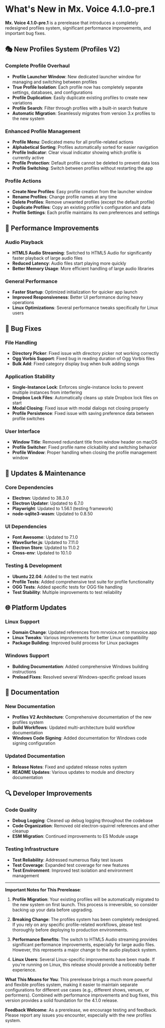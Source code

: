 # What's New in Mx. Voice 4.1.0-pre.1

**Mx. Voice 4.1.0-pre.1** is a prerelease that introduces a completely redesigned profiles system, significant performance improvements, and important bug fixes.

## 🎭 New Profiles System (Profiles V2)

### Complete Profile Overhaul
- **Profile Launcher Window**: New dedicated launcher window for managing and switching between profiles
- **True Profile Isolation**: Each profile now has completely separate settings, databases, and configurations
- **Profile Duplication**: Easily duplicate existing profiles to create new variations
- **Profile Search**: Filter through profiles with a built-in search feature
- **Automatic Migration**: Seamlessly migrates from version 3.x profiles to the new system

### Enhanced Profile Management
- **Profile Menu**: Dedicated menu for all profile-related actions
- **Alphabetical Sorting**: Profiles automatically sorted for easier navigation
- **Profile Indicator**: Clear visual indicator showing which profile is currently active
- **Profile Protection**: Default profile cannot be deleted to prevent data loss
- **Profile Switching**: Switch between profiles without restarting the app

### Profile Actions
- **Create New Profiles**: Easy profile creation from the launcher window
- **Rename Profiles**: Change profile names at any time
- **Delete Profiles**: Remove unwanted profiles (except the default profile)
- **Duplicate Profiles**: Copy an existing profile's configuration and data
- **Profile Settings**: Each profile maintains its own preferences and settings

## 🚀 Performance Improvements

### Audio Playback
- **HTML5 Audio Streaming**: Switched to HTML5 Audio for significantly faster playback of large audio files
- **Reduced Latency**: Audio files start playing more quickly
- **Better Memory Usage**: More efficient handling of large audio libraries

### General Performance
- **Faster Startup**: Optimized initialization for quicker app launch
- **Improved Responsiveness**: Better UI performance during heavy operations
- **Linux Optimizations**: Several performance tweaks specifically for Linux users

## 🔧 Bug Fixes

### File Handling
- **Directory Picker**: Fixed issue with directory picker not working correctly
- **Ogg Vorbis Support**: Fixed bug in reading duration of Ogg Vorbis files
- **Bulk Add**: Fixed category display bug when bulk adding songs

### Application Stability
- **Single-Instance Lock**: Enforces single-instance locks to prevent multiple instances from interfering
- **Dropbox Lock Files**: Automatically cleans up stale Dropbox lock files on start
- **Modal Closing**: Fixed issue with modal dialogs not closing properly
- **Profile Persistence**: Fixed issue with saving preference data between profile switches

### User Interface
- **Window Title**: Removed redundant title from window header on macOS
- **Profile Switcher**: Fixed profile name clickability and switching behavior
- **Profile Window**: Proper handling when closing the profile management window

## 🔄 Updates & Maintenance

### Core Dependencies
- **Electron**: Updated to 38.3.0
- **Electron Updater**: Updated to 6.7.0
- **Playwright**: Updated to 1.56.1 (testing framework)
- **node-sqlite3-wasm**: Updated to 0.8.50

### UI Dependencies
- **Font Awesome**: Updated to 7.1.0
- **WaveSurfer.js**: Updated to 7.11.0
- **Electron Store**: Updated to 11.0.2
- **Cross-env**: Updated to 10.1.0

### Testing & Development
- **Ubuntu 22.04**: Added to the test matrix
- **Profile Tests**: Added comprehensive test suite for profile functionality
- **OGG Tests**: Added specific tests for OGG file handling
- **Test Stability**: Multiple improvements to test reliability

## 🌐 Platform Updates

### Linux Support
- **Domain Change**: Updated references from mrvoice.net to mxvoice.app
- **Linux Tweaks**: Various improvements for better Linux compatibility
- **Package Building**: Improved build process for Linux packages

### Windows Support
- **Building Documentation**: Added comprehensive Windows building instructions
- **Preload Fixes**: Resolved several Windows-specific preload issues

## 📝 Documentation

### New Documentation
- **Profiles V2 Architecture**: Comprehensive documentation of the new profiles system
- **Build Workflows**: Updated multi-architecture build workflow documentation
- **Windows Code Signing**: Added documentation for Windows code signing configuration

### Updated Documentation
- **Release Notes**: Fixed and updated release notes system
- **README Updates**: Various updates to module and directory documentation

## 🔍 Developer Improvements

### Code Quality
- **Debug Logging**: Cleaned up debug logging throughout the codebase
- **Code Organization**: Removed old electron-squirrel references and other cleanup
- **ESM Migration**: Continued improvements to ES Module usage

### Testing Infrastructure
- **Test Reliability**: Addressed numerous flaky test issues
- **Test Coverage**: Expanded test coverage for new features
- **Test Environment**: Improved test isolation and environment management

---

**Important Notes for This Prerelease**:

1. **Profile Migration**: Your existing profiles will be automatically migrated to the new system on first launch. This process is irreversible, so consider backing up your data before upgrading.

2. **Breaking Change**: The profiles system has been completely redesigned. If you rely on any specific profile-related workflows, please test thoroughly before deploying to production environments.

3. **Performance Benefits**: The switch to HTML5 Audio streaming provides significant performance improvements, especially for large audio files. However, this represents a major change to the audio playback system.

4. **Linux Users**: Several Linux-specific improvements have been made. If you're running on Linux, this release should provide a noticeably better experience.

**What This Means for You**: This prerelease brings a much more powerful and flexible profiles system, making it easier to maintain separate configurations for different use cases (e.g., different shows, venues, or performers). Combined with performance improvements and bug fixes, this version provides a solid foundation for the 4.1.0 release.

**Feedback Welcome**: As a prerelease, we encourage testing and feedback. Please report any issues you encounter, especially with the new profiles system.

